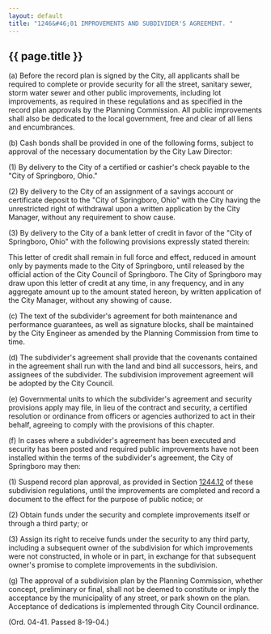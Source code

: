 ```yaml
---
layout: default
title: "1246&#46;01 IMPROVEMENTS AND SUBDIVIDER'S AGREEMENT. "
---
```


{{ page.title }}
----------------

(a) Before the record plan is signed by the City, all applicants shall be required to complete or provide security for all the street, sanitary sewer, storm water sewer and other public improvements, including lot improvements, as required in these regulations and as specified in the record plan approvals by the Planning Commission. All public improvements shall also be dedicated to the local government, free and clear of all liens and encumbrances.

(b) Cash bonds shall be provided in one of the following forms, subject to approval of the necessary documentation by the City Law Director:

(1) By delivery to the City of a certified or cashier's check payable to the "City of Springboro, Ohio."

(2) By delivery to the City of an assignment of a savings account or certificate deposit to the "City of Springboro, Ohio" with the City having the unrestricted right of withdrawal upon a written application by the City Manager, without any requirement to show cause.

(3) By delivery to the City of a bank letter of credit in favor of the "City of Springboro, Ohio" with the following provisions expressly stated therein:

This letter of credit shall remain in full force and effect, reduced in amount only by payments made to the City of Springboro, until released by the official action of the City Council of Springboro. The City of Springboro may draw upon this letter of credit at any time, in any frequency, and in any aggregate amount up to the amount stated hereon, by written application of the City Manager, without any showing of cause.

(c) The text of the subdivider's agreement for both maintenance and performance guarantees, as well as signature blocks, shall be maintained by the City Engineer as amended by the Planning Commission from time to time.

(d) The subdivider's agreement shall provide that the covenants contained in the agreement shall run with the land and bind all successors, heirs, and assignees of the subdivider. The subdivision improvement agreement will be adopted by the City Council.

(e) Governmental units to which the subdivider's agreement and security provisions apply may file, in lieu of the contract and security, a certified resolution or ordinance from officers or agencies authorized to act in their behalf, agreeing to comply with the provisions of this chapter.

(f) In cases where a subdivider's agreement has been executed and security has been posted and required public improvements have not been installed within the terms of the subdivider's agreement, the City of Springboro may then:

(1) Suspend record plan approval, as provided in Section [1244.12](4a9db824.html) of these subdivision regulations, until the improvements are completed and record a document to the effect for the purpose of public notice; or

(2) Obtain funds under the security and complete improvements itself or through a third party; or

(3) Assign its right to receive funds under the security to any third party, including a subsequent owner of the subdivision for which improvements were not constructed, in whole or in part, in exchange for that subsequent owner's promise to complete improvements in the subdivision. 

(g) The approval of a subdivision plan by the Planning Commission, whether concept, preliminary or final, shall not be deemed to constitute or imply the acceptance by the municipality of any street, or park shown on the plan. Acceptance of dedications is implemented through City Council ordinance. 

(Ord. 04-41. Passed 8-19-04.)